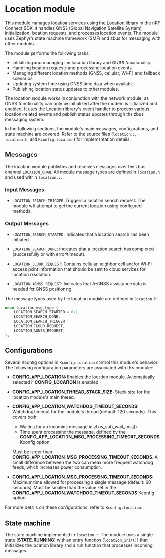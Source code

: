 # Location module

This module manages location services using the [Location library](https://docs.nordicsemi.com/bundle/ncs-latest/page/nrf/libraries/modem/location.html) in the nRF Connect SDK. It handles GNSS (Global Navigation Satellite System) initialization, location requests, and processes location events. The module uses Zephyr's state machine framework (SMF) and zbus for messaging with other modules.

The module performs the following tasks:

- Initializing and managing the location library and GNSS functionality.
- Handling location requests and processing location events.
- Managing different location methods (GNSS, cellular, Wi-Fi) and fallback scenarios.
- Updating system time using GNSS time data when available.
- Publishing location status updates to other modules.

The location module works in conjunction with the network module, as GNSS functionality can only be initialized after the modem is initialized and enabled.
It uses the Location library's event handler to process various location-related events and publish status updates through the zbus messaging system.

In the following sections, the module's main messages, configurations, and state machine are covered.
Refer to the source files (`location.c`, `location.h`, and `Kconfig.location`) for implementation details.

## Messages

The location module publishes and receives messages over the zbus channel `LOCATION_CHAN`. All module message types are defined in `location.h` and used within `location.c`.

### Input Messages

- `LOCATION_SEARCH_TRIGGER`:
  Triggers a location search request. The module will attempt to get the current location using configured methods.

### Output Messages

- `LOCATION_SEARCH_STARTED`:
  Indicates that a location search has been initiated.

- `LOCATION_SEARCH_DONE`:
  Indicates that a location search has completed (successfully or with error/timeout).

- `LOCATION_CLOUD_REQUEST`:
  Contains cellular neighbor cell and/or Wi-Fi access point information that should be sent to cloud services for location resolution.

- `LOCATION_AGNSS_REQUEST`:
  Indicates that A-GNSS assistance data is needed for GNSS positioning.

The message types used by the location module are defined in `location.h`:

```c
enum location_msg_type {
    LOCATION_SEARCH_STARTED = 0x1,
    LOCATION_SEARCH_DONE,
    LOCATION_SEARCH_TRIGGER,
    LOCATION_CLOUD_REQUEST,
    LOCATION_AGNSS_REQUEST,
};
```

## Configurations

Several Kconfig options in `Kconfig.location` control this module's behavior. The following configuration parameters are associated with this module::

- **CONFIG_APP_LOCATION:**
  Enables the location module. Automatically selected if **CONFIG_LOCATION** is enabled.

- **CONFIG_APP_LOCATION_THREAD_STACK_SIZE:**
  Stack size for the location module's main thread.

- **CONFIG_APP_LOCATION_WATCHDOG_TIMEOUT_SECONDS:**
  Watchdog timeout for the module's thread (default: 120 seconds).
  This covers both:

  - Waiting for an incoming message in zbus_sub_wait_msg()
  - Time spent processing the message, defined by the **CONFIG_APP_LOCATION_MSG_PROCESSING_TIMEOUT_SECONDS** Kconfig option.

  Must be larger than **CONFIG_APP_LOCATION_MSG_PROCESSING_TIMEOUT_SECONDS**.
  A small difference between the two can mean more frequent watchdog feeds, which increases power consumption.

- **CONFIG_APP_LOCATION_MSG_PROCESSING_TIMEOUT_SECONDS:**
  Maximum time allowed for processing a single message (default: 60 seconds).
  Must be smaller than the value set in the **CONFIG_APP_LOCATION_WATCHDOG_TIMEOUT_SECONDS** Kconfig option.

For more details on these configurations, refer to `Kconfig.location`.

## State machine

The state machine implemented in `location.c`. The module uses a single state (**STATE_RUNNING**) with an entry function (`location_init()`) that initializes the location library and a run function that processes incoming messages.
